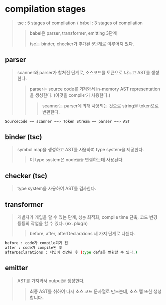 # compilation stages

> tsc : 5 stages of compilation / babel : 3 stages of compilation
>
> > babel은 parser, transformer, emitting 3단계
> >
> > tsc는 binder, checker가 추가된 5단계로 이루어져 있다.

## parser

> scanner와 parser가 합쳐진 단계로, 소스코드를 토큰으로 나누고 AST를 생성한다.
>
> > parser는 source code를 가져와서 in-memory AST representation을 생성한다. (이것을 compiler가 사용한다.)
> >
> > > scanner는 parser에 의해 사용되는 것으로 string을 token으로 변환한다.

```sh
SourceCode ~~ scanner ~~> Token Stream ~~ parser ~~> AST
```

## binder (tsc)

> symbol map을 생성하고 AST를 사용하여 type system을 제공한다.
>
> > 이 type system은 node들을 연결하는데 사용된다.

## checker (tsc)

> type system을 사용하여 AST를 검사한다.

## transformer

> 개발자가 개입을 할 수 있는 단계, 성능 최적화, compile time 단축, 코드 변경 등등의 작업을 할 수 있다. (ex. plugin)
>
> > before, after, afterDeclarations 세 가지 단계로 나뉜다.

```sh
before : code가 compile되기 전
after : code가 compile된 후
afterDeclarations : 타입이 선언된 후 (type defs를 변환할 수 있다.)
```

## emitter

> AST를 가져와서 output을 생성한다.
>
> > 최종 AST를 취하여 다시 소스 코드 문자열로 만드는데, 소스 맵 또한 생성합니다..
